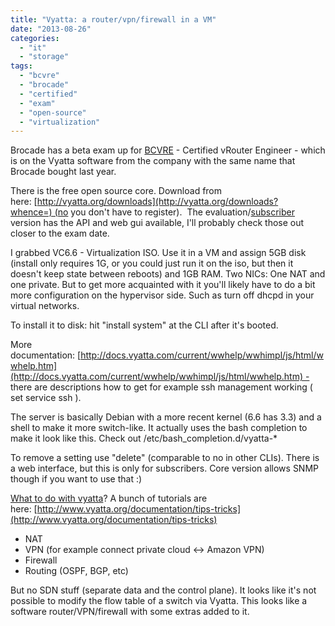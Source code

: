 ```yaml
---
title: "Vyatta: a router/vpn/firewall in a VM"
date: "2013-08-26"
categories: 
  - "it"
  - "storage"
tags: 
  - "bcvre"
  - "brocade"
  - "certified"
  - "exam"
  - "open-source"
  - "virtualization"
---
```


Brocade has a beta exam up for [BCVRE](http://community.brocade.com/docs/DOC-3336) - Certified vRouter Engineer - which is on the Vyatta software from the company with the same name that Brocade bought last year.

There is the free open source core. Download from here: [http://vyatta.org/downloads](http://vyatta.org/downloads?whence=) (no you don't have to register).  The evaluation/[subscriber](http://www.vyatta.com/product/vyatta-network-os/get-started) version has the API and web gui available, I'll probably check those out closer to the exam date.

I grabbed VC6.6 - Virtualization ISO. Use it in a VM and assign 5GB disk (install only requires 1G, or you could just run it on the iso, but then it doesn't keep state between reboots) and 1GB RAM. Two NICs: One NAT and one private. But to get more acquainted with it you'll likely have to do a bit more configuration on the hypervisor side. Such as turn off dhcpd in your virtual networks.

To install it to disk: hit "install system" at the CLI after it's booted.

More documentation: [http://docs.vyatta.com/current/wwhelp/wwhimpl/js/html/wwhelp.htm](http://docs.vyatta.com/current/wwhelp/wwhimpl/js/html/wwhelp.htm) - there are descriptions how to get for example ssh management working ( set service ssh ).

The server is basically Debian with a more recent kernel (6.6 has 3.3) and a shell to make it more switch-like. It actually uses the bash completion to make it look like this. Check out /etc/bash\_completion.d/vyatta-\*

To remove a setting use "delete" (comparable to no in other CLIs). There is a web interface, but this is only for subscribers. Core version allows SNMP though if you want to use that :)

[What to do with vyatta](http://www.vyatta.org/documentation)? A bunch of tutorials are here: [http://www.vyatta.org/documentation/tips-tricks](http://www.vyatta.org/documentation/tips-tricks)

- NAT
- VPN (for example connect private cloud <-> Amazon VPN)
- Firewall
- Routing (OSPF, BGP, etc)

But no SDN stuff (separate data and the control plane). It looks like it's not possible to modify the flow table of a switch via Vyatta. This looks like a software router/VPN/firewall with some extras added to it.
